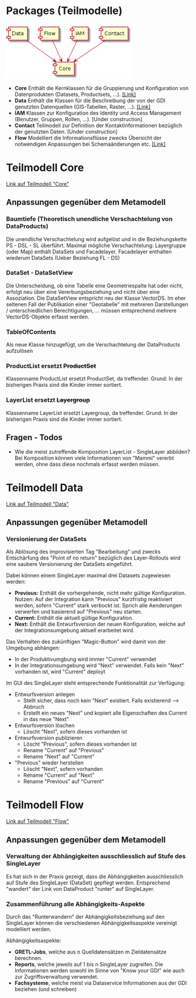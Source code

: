 # Packages (Teilmodelle)

![Übersicht der Teilmodelle](../puml_output/model_overview.png)

* **Core** Enthält die Kernklassen für die Gruppierung und Konfiguration 
von Datenprodukten (Datasets, Productsets, ...). [[Link]](core.md)
* **Data** Enthält die Klassen für die Beschreibung der von der GDI genutzten 
Datenquellen (GIS-Tabellen, Raster, ...). [[Link]](data.md)
* **IAM** Klassen zur Konfiguration des Identity und 
Access Management (Benutzer, Gruppen, Rollen, ...). [Under construction]
* **Contact** Teilmodell zur Definition der Kontaktinformationen 
bezüglich der genutzten Daten. [Under construction] 
* **Flow** Modelliert die Informationsflüsse zwecks Übersicht der notwendigen Anpassungen bei
Schemaänderungen etc. [[Link]](flow.md)

# Teilmodell Core

[Link auf Teilmodell "Core"](core.md)

## Anpassungen gegenüber dem Metamodell
    
### Baumtiefe (Theoretisch unendliche Verschachtelung von DataProducts)
    
Die unendliche Verschachtelung wird aufgelöst und in die Beziehungskette PS - DSL - SL überführt. 
Maximal mögliche Verschachtelung: Layergruppe (oder Map) enthält DataSets und Facadelayer. 
Facadelayer enthalten wiederum DataSets (Ueber Beziehung FL - DS)

### DataSet - DataSetView

Die Unterscheidung, ob eine Tabelle eine Geometriespalte hat oder nicht, erfolgt neu über eine Vererbungsbeziehung
und nicht über eine Assoziation. Die DataSetView entspricht neu der Klasse VectorDS. Im eher seltenen Fall der 
Publikation einer "Geotabelle" mit mehreren Darstellungen / unterschiedlichen Berechtigungen, ... müssen 
entsprechend mehrere VectorDS-Objekte erfasst werden. 

### TableOfContents

Als neue Klasse hinzugefügt, um die Verschachtelung der DataProducts aufzulösen

### ProductList ersetzt ~~ProductSet~~

Klassenname ProductList ersetzt ProductSet, da treffender. Grund: In der bisherigen Praxis sind die Kinder immer sortiert.

### LayerList ersetzt ~~Layergroup~~

Klassenname LayerList ersetzt Layergroup, da treffender. Grund: In der bisherigen Praxis sind die Kinder immer sortiert.

## Fragen - Todos

* Wie die meist zutreffende Komposition LayerList - SingleLayer abbilden? Bei Komposition können viele Informationen von 
"Mammi" vererbt werden, ohne dass diese nochmals erfasst werden müssen.

# Teilmodell Data

[Link auf Teilmodell "Data"](data.md)

## Anpassungen gegenüber Metamodell

### Versionierung der DataSets

Als Ablösung des improvisierten Tag "Bearbeitung" und zwecks Entschärfung des "Point of no return" bezüglich des 
Layer-Rollouts wird eine saubere Versionierung der DataSets eingeführt.

Dabei können einem SingleLayer maximal drei Datasets zugewiesen werden:
* **Previous:** Enthält die vorhergehende, nicht mehr gültige Konfiguration. Nutzen: Auf der Integration kann "Previous" 
kurzfristig reaktiviert werden, sofern "Current" stark verbockt ist. Sprich alle Aenderungen verwerfen und basierend
auf "Previous" neu starten.
* **Current:** Enthält die aktuell gültige Konfiguration.
* **Next:** Enthält die Entwurfsversion der neuen Konfiguration, welche auf der Integrationsumgebung aktuell 
erarbeitet wird.

Das Verhalten des zukünftigen "Magic-Button" wird damit von der Umgebung abhängen:
* In der Produktivumgbung wird immer "Current" verwendet
* In der Integrationsumgebung wird "Next" verwendet. Falls kein "Next" vorhanden ist, wird "Current" deployt

Im GUI des SingleLayer steht entsprechende Funktionalität zur Verfügung:
* Entwurfsversion anlegen
    * Stellt sicher, dass noch kein "Next" existiert. Falls existierend --> Abbruch
    * Erstellt ein neues "Next" und kopiert alle Eigenschaften des Current in das neue "Next"
* Entwurfsversion löschen
    * Löscht "Next", sofern dieses vorhanden ist
* Entwurfsversion publizieren
    * Löscht "Previous", sofern dieses vorhanden ist
    * Rename "Current" auf "Previous"
    * Rename "Next" auf "Current"
* "Previous" wieder herstellen
    * Löscht "Next", sofern vorhanden
    * Rename "Current" auf "Next"
    * Rename "Previous" auf "Current"
    
# Teilmodell Flow

[Link auf Teilmodell "Flow"](flow.md)

## Anpassungen gegenüber dem Metamodell

### Verwaltung der Abhängigkeiten ausschliesslich auf Stufe des SingleLayer

Es hat sich in der Praxis gezeigt, dass die Abhängigkeiten ausschliesslich auf Stufe des SingleLayer (DataSet)
gepflegt werden. Entsprechend "wandert" der Link von DataProduct "runter" auf SingleLayer.

### Zusammenführung alle Abhängigkeits-Aspekte

Durch das "Runterwandern" der Abhängigkeitsbeziehung auf den SingleLayer können die verschiedenen Abhängigkeitsaspekte
vereinigt modelliert werden.

Abhängigkeitsaspekte:
* **GRETL-Jobs**, welche aus n Quelldatensätzen m Zieldatensätze berechnen.
* **Reports**, welche jeweils auf 1 bis n SingleLayer zugreifen. Die Informationen werden sowohl im Sinne von "Know your GDI"
wie auch zur Zugriffsverwaltung verwendet.
* **Fachsysteme**, welche meist via Dataservice Informationen aus der GDI beziehen (und schreiben) 


